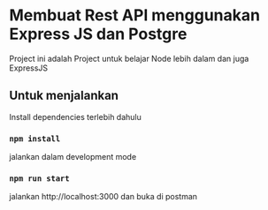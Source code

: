 # Membuat Rest API menggunakan Express JS dan Postgre

Project ini adalah Project untuk belajar Node lebih dalam dan juga ExpressJS

## Untuk menjalankan
Install dependencies terlebih dahulu

### `npm install`
jalankan dalam development mode

### `npm run start`
jalankan http://localhost:3000 dan buka di postman
